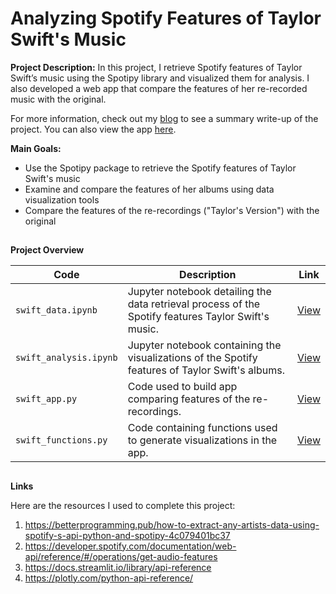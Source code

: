 # Analyzing Spotify Features of Taylor Swift's Music

**Project Description:** In this project, I retrieve Spotify features of Taylor Swift’s music using the Spotipy library and visualized them for analysis. I also developed a web app that compare the features of her re-recorded music with the original. 

For more information, check out my [blog](https://johncarlomaula.github.io/project1_swift) to see a summary write-up of the project. You can also view the app [here](https://johncarlomaula-taylorswift-spotify-features-pr-swift-app-8j8zgx.streamlitapp.com).

**Main Goals:**
- Use the Spotipy package to retrieve the Spotify features of Taylor Swift's music
- Examine and compare the features of her albums using data visualization tools
- Compare the features of the re-recordings ("Taylor's Version") with the original 

## 

**Project Overview**

| Code| Description | Link |
| --- | ----------- | --- |
| `swift_data.ipynb` | Jupyter notebook detailing the data retrieval process of the Spotify features Taylor Swift's music. | [View](https://github.com/johncarlomaula/taylorswift-spotify-features-project/blob/main/swift_data.ipynb) |
| `swift_analysis.ipynb` | Jupyter notebook containing the visualizations of the Spotify features of Taylor Swift's albums. | [View](https://github.com/johncarlomaula/taylorswift-spotify-features-project/blob/main/swift_analysis.ipynb) |
| `swift_app.py` | Code used to build app comparing features of the re-recordings. | [View](https://github.com/johncarlomaula/taylorswift-spotify-features-project/blob/main/swift_app.py) |
| `swift_functions.py` | Code containing functions used to generate visualizations in the app. | [View](https://github.com/johncarlomaula/taylorswift-spotify-features-project/blob/main/swift_functions.py) |

##

**Links**

Here are the resources I used to complete this project:

1. https://betterprogramming.pub/how-to-extract-any-artists-data-using-spotify-s-api-python-and-spotipy-4c079401bc37
2. https://developer.spotify.com/documentation/web-api/reference/#/operations/get-audio-features
3. https://docs.streamlit.io/library/api-reference
4. https://plotly.com/python-api-reference/
